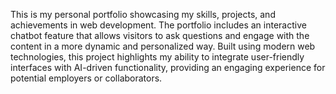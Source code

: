This is my personal portfolio showcasing my skills, projects, and achievements in web development. The portfolio includes an interactive chatbot feature that allows visitors to ask questions and engage with the content in a more dynamic and personalized way. Built using modern web technologies, this project highlights my ability to integrate user-friendly interfaces with AI-driven functionality, providing an engaging experience for potential employers or collaborators.
